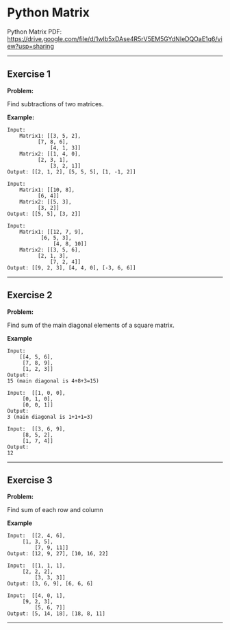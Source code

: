 # Python Matrix

Python Matrix PDF:
https://drive.google.com/file/d/1wIb5xDAse4R5rV5EM5GYdNIeDQOaE1q6/view?usp=sharing


---

## Exercise 1

**Problem:**

Find subtractions of two matrices.

**Example:**

	Input:
		Matrix1: [[3, 5, 2], 
	 		  [7, 8, 6], 
	     		  [4, 1, 3]]
		Matrix2: [[1, 4, 0], 
	 		  [2, 3, 1], 
	     		  [3, 2, 1]]
	Output: [[2, 1, 2], [5, 5, 5], [1, -1, 2]]
	
	Input:
		Matrix1: [[10, 8], 
	 		  [6, 4]]
		Matrix2: [[5, 3], 
	 		  [3, 2]]
	Output: [[5, 5], [3, 2]]
 
	Input:
		Matrix1: [[12, 7, 9], 
	 		   [6, 5, 3], 
	      		   [4, 8, 10]]
		Matrix2: [[3, 5, 6], 
	 		  [2, 1, 3], 
	     		  [7, 2, 4]]
	Output: [[9, 2, 3], [4, 4, 0], [-3, 6, 6]]

---

## Exercise 2

**Problem:**

Find sum of the main diagonal elements of a square matrix.

**Example**

	Input: 
 		[[4, 5, 6], 
 		 [7, 8, 9], 
		 [1, 2, 3]]
	Output:
	15 (main diagonal is 4+8+3=15)
 
	Input:  [[1, 0, 0], 
	 	 [0, 1, 0], 
	  	 [0, 0, 1]]
	Output:
	3 (main diagonal is 1+1+1=3)
	
 	Input:  [[3, 6, 9],
	  	 [8, 5, 2], 
		 [1, 7, 4]]
	Output:
	12 



---

## Exercise 3

**Problem:**

Find sum of each row and column

**Example**

	Input:  [[2, 4, 6],
	 	 [1, 3, 5], 
	    	 [7, 9, 11]]
	Output: [12, 9, 27], [10, 16, 22]
	
 	Input:  [[1, 1, 1], 
	 	 [2, 2, 2], 
	    	 [3, 3, 3]]
	Output: [3, 6, 9], [6, 6, 6]
	
 	Input:  [[4, 0, 1], 
	 	 [9, 2, 3], 
	    	 [5, 6, 7]]
	Output: [5, 14, 18], [18, 8, 11]
 
---


